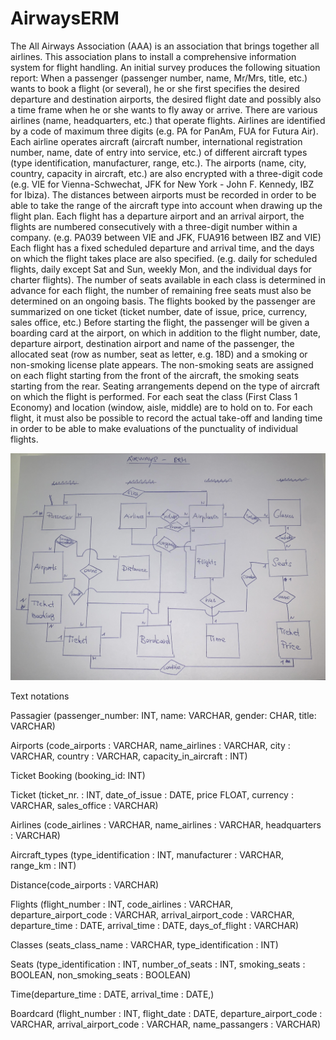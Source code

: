 # AirwaysERM

The All Airways Association (AAA) is an association that brings together all airlines. This association plans to install a comprehensive information system for flight handling. An initial survey produces the following situation report:
When a passenger (passenger number, name, Mr/Mrs, title, etc.) wants to book a flight (or several), he or she first specifies the desired departure and destination airports, the desired flight date and possibly also a time frame when he or she wants to fly away or arrive.
There are various airlines (name, headquarters, etc.) that operate flights. Airlines are identified by a code of maximum three digits (e.g. PA for PanAm, FUA for Futura Air). Each airline operates aircraft (aircraft number, international registration number, name, date of entry into service, etc.) of different aircraft types (type identification, manufacturer, range, etc.).
The airports (name, city, country, capacity in aircraft, etc.) are also encrypted with a three-digit code (e.g. VIE for Vienna-Schwechat, JFK for New York - John F. Kennedy, IBZ for Ibiza). The distances between airports must be recorded in order to be able to take the range of the aircraft type into account when drawing up the flight plan.
Each flight has a departure airport and an arrival airport, the flights are numbered consecutively with a three-digit number within a company. (e.g. PA039 between VIE and JFK, FUA916 between IBZ and VIE) Each flight has a fixed scheduled departure and arrival time, and the days on which the flight takes place are also specified. (e.g. daily for scheduled flights, daily except Sat and Sun, weekly Mon, and the individual days for charter flights). The number of seats available in each class is determined in advance for each flight, the number of remaining free seats must also be determined on an ongoing basis. The flights booked by the passenger are summarized on one ticket (ticket number, date of issue, price, currency, sales office, etc.)
Before starting the flight, the passenger will be given a boarding card at the airport, on which in addition to the flight number, date, departure airport, destination airport and name of the passenger, the allocated seat
(row as number, seat as letter, e.g. 18D) and a smoking or non-smoking license plate appears. The non-smoking seats are assigned on each flight starting from the front of the aircraft, the smoking seats starting from the rear. Seating arrangements depend on the type of aircraft on which the flight is performed. For each seat the class (First Class 1 Economy) and location (window, aisle, middle) are
to hold on to.
For each flight, it must also be possible to record the actual take-off and landing time in order to be able to make evaluations of the punctuality of individual flights.


![ERM](Erm.jpg)


Text notations 

Passagier (passenger_number: INT, name: VARCHAR, gender: CHAR, title: VARCHAR)

Airports (code_airports : VARCHAR, name_airlines : VARCHAR, city : VARCHAR, country : VARCHAR, capacity_in_aircraft : INT)

Ticket Booking (booking_id: INT)

Ticket (ticket_nr. : INT, date_of_issue : DATE, price FLOAT, currency : VARCHAR, sales_office : VARCHAR)

Airlines (code_airlines : VARCHAR, name_airlines : VARCHAR, headquarters : VARCHAR)

Aircraft_types (type_identification : INT, manufacturer : VARCHAR, range_km : INT)

Distance(code_airports : VARCHAR)

Flights (flight_number : INT, code_airlines : VARCHAR, departure_airport_code : VARCHAR, arrival_airport_code : VARCHAR, departure_time : DATE, arrival_time : DATE, days_of_flight : VARCHAR)

Classes (seats_class_name : VARCHAR,  type_identification : INT)

Seats (type_identification : INT, number_of_seats : INT, smoking_seats : BOOLEAN, non_smoking_seats : BOOLEAN)

Time(departure_time : DATE, arrival_time : DATE,)

Boardcard (flight_number : INT, flight_date : DATE, departure_airport_code : VARCHAR, arrival_airport_code : VARCHAR, name_passangers : VARCHAR)

